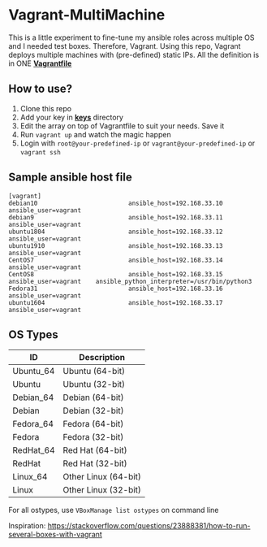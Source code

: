# Vagrant-MultiMachine

This is a little experiment to fine-tune my ansible roles across multiple OS and I needed test boxes. Therefore, Vagrant.
Using this repo, Vagrant deploys multiple machines with (pre-defined) static IPs. All the definition is in ONE [**Vagrantfile**](Vagrantfile)

## How to use?

1. Clone this repo
2. Add your key in [**keys**](keys) directory
3. Edit the array on top of Vagrantfile to suit your needs. Save it
4. Run `vagrant up` and watch the magic happen
5. Login with `root@your-predefined-ip` or `vagrant@your-predefined-ip` or `vagrant ssh`

## Sample ansible host file
```
[vagrant]
debian10                         ansible_host=192.168.33.10     ansible_user=vagrant
debian9                          ansible_host=192.168.33.11     ansible_user=vagrant
ubuntu1804                       ansible_host=192.168.33.12     ansible_user=vagrant
ubuntu1910                       ansible_host=192.168.33.13     ansible_user=vagrant
CentOS7                          ansible_host=192.168.33.14     ansible_user=vagrant
CentOS8                          ansible_host=192.168.33.15     ansible_user=vagrant    ansible_python_interpreter=/usr/bin/python3
Fedora31                         ansible_host=192.168.33.16     ansible_user=vagrant
ubuntu1604                       ansible_host=192.168.33.17     ansible_user=vagrant
```


## OS Types

| ID            | Description           |
| ------------- | --------------------- |
| Ubuntu_64     | Ubuntu (64-bit)       |
| Ubuntu        | Ubuntu (32-bit)       |
| Debian_64     | Debian (64-bit)       |
| Debian        | Debian (32-bit)       |
| Fedora_64     | Fedora (64-bit)       |
| Fedora        | Fedora (32-bit)       |
| RedHat_64     | Red Hat (64-bit)      |
| RedHat        | Red Hat (32-bit)      |
| Linux_64      | Other Linux (64-bit)  |
| Linux         | Other Linux (32-bit)  |

For all ostypes, use `VBoxManage list ostypes` on command line

Inspiration: https://stackoverflow.com/questions/23888381/how-to-run-several-boxes-with-vagrant
